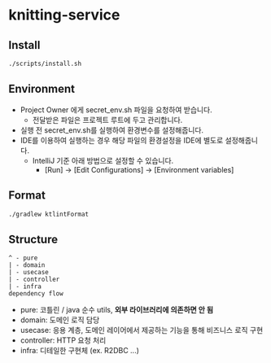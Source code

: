 # knitting-service

## Install

```bash
./scripts/install.sh
```

## Environment

- Project Owner 에게 secret_env.sh 파일을 요청하여 받습니다.
  - 전달받은 파일은 프로젝트 루트에 두고 관리합니다.
- 실행 전 secret_env.sh를 실행하여 환경변수를 설정해줍니다.
- IDE를 이용하여 실행하는 경우 해당 파일의 환경설정을 IDE에 별도로 설정해줍니다.
  - IntelliJ 기준 아래 방법으로 설정할 수 있습니다.
    - [Run] -> [Edit Configurations] -> [Environment variables]

## Format

```bash
./gradlew ktlintFormat
```


## Structure

```
^ - pure
| - domain
| - usecase
| - controller
| - infra
dependency flow
```
- pure: 코틀린 / java 순수 utils, **외부 라이브러리에 의존하면 안 됨**
- domain: 도메인 로직 담당
- usecase: 응용 계층, 도메인 레이어에서 제공하는 기능을 통해 비즈니스 로직 구현
- controller: HTTP 요청 처리
- infra: 디테일한 구현체 (ex. R2DBC ...)
